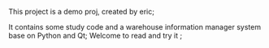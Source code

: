 
This project is a demo proj, created by eric;

It contains some study code and a warehouse information manager system base on Python and Qt;
Welcome to read and try it ;
